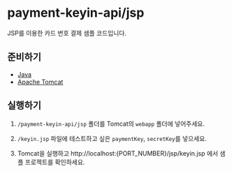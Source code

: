 # payment-keyin-api/jsp

JSP를 이용한 카드 번호 결제 샘플 코드입니다.

## 준비하기

- [Java](https://www.oracle.com/kr/java/technologies/downloads/)
- [Apache Tomcat](https://tomcat.apache.org/download-90.cgi)

## 실행하기

1. `/payment-keyin-api/jsp` 폴더를 Tomcat의 `webapp` 폴더에 넣어주세요.

2. `/keyin.jsp` 파일에 테스트하고 싶은 `paymentKey`, `secretKey`를 넣으세요.

3. Tomcat을 실행하고 http://localhost:{PORT_NUMBER}/jsp/keyin.jsp 에서 샘플 프로젝트를 확인하세요.
